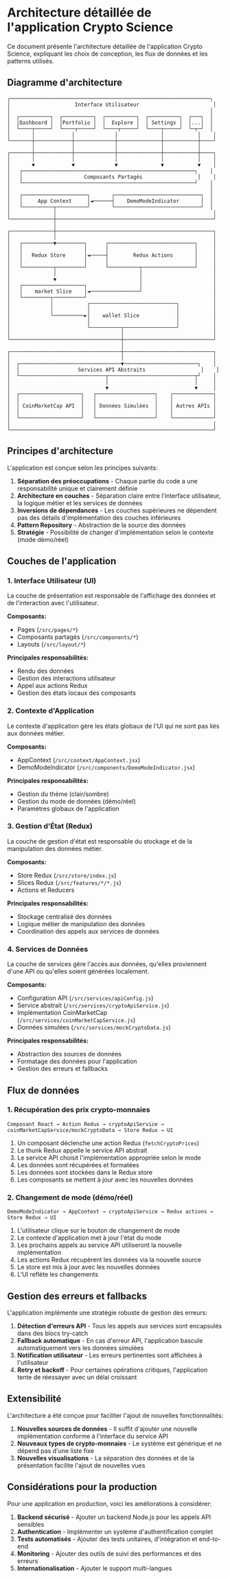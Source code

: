 # Architecture détaillée de l'application Crypto Science

Ce document présente l'architecture détaillée de l'application Crypto Science, expliquant les choix de conception, les flux de données et les patterns utilisés.

## Diagramme d'architecture

```
┌─────────────────────────────────────────────────────────────────┐
│                     Interface Utilisateur                        │
│                                                                 │
│  ┌──────────┐  ┌──────────┐  ┌──────────┐  ┌──────────┐  ┌───┐  │
│  │Dashboard │  │Portfolio │  │  Explore │  │ Settings │  │...│  │
│  └────┬─────┘  └────┬─────┘  └────┬─────┘  └────┬─────┘  └─┬─┘  │
│       │            │             │              │           │    │
└───────┼────────────┼─────────────┼──────────────┼───────────┼────┘
        │            │             │              │           │
┌───────┼────────────┼─────────────┼──────────────┼───────────┼────┐
│       │            │             │              │           │    │
│       ▼            ▼             ▼              ▼           ▼    │
│   ┌────────────────────────────────────────────────────────┐    │
│   │                    Composants Partagés                  │    │
│   └────────────────────────────────────────────────────────┘    │
│                                                                 │
│   ┌─────────────────────┐       ┌────────────────────────────┐  │
│   │     App Context     │◄──────┤    DemoModeIndicator       │  │
│   └──────────┬──────────┘       └────────────────────────────┘  │
│              │                                                   │
└──────────────┼───────────────────────────────────────────────────┘
               │
┌──────────────┼───────────────────────────────────────────────────┐
│              │                                                   │
│   ┌──────────▼─────────┐      ┌────────────────────────────┐     │
│   │                    │      │                            │     │
│   │   Redux Store      │◄─────┤        Redux Actions       │     │
│   │                    │      │                            │     │
│   └──────────┬─────────┘      └──────────┬─────────────────┘     │
│              │                           │                       │
│              ▼                           │                       │
│   ┌────────────────────┐                 │                       │
│   │    market Slice    │◄────────────────┘                       │
│   └─────────┬──────────┘                                         │
│             │           ┌────────────────────────────┐           │
│             │           │                            │           │
│             └──────────►│    wallet Slice            │           │
│                         │                            │           │
│                         └──────────┬─────────────────┘           │
│                                    │                             │
└────────────────────────────────────┼─────────────────────────────┘
                                     │
┌────────────────────────────────────┼─────────────────────────────┐
│                                    │                             │
│  ┌─────────────────────────────────▼────────────────────────┐    │
│  │                   Services API Abstraits                  │    │
│  └────────────────────────────┬────────────────────────────┬┘    │
│                               │                            │     │
│                               ▼                            ▼     │
│  ┌────────────────────┐   ┌───────────────────┐    ┌─────────────┐
│  │                    │   │                   │    │             │
│  │ CoinMarketCap API  │   │ Données Simulées  │    │ Autres APIs │
│  │                    │   │                   │    │             │
│  └────────────────────┘   └───────────────────┘    └─────────────┘
│                                                                  │
└──────────────────────────────────────────────────────────────────┘
```

## Principes d'architecture

L'application est conçue selon les principes suivants:

1. **Séparation des préoccupations** - Chaque partie du code a une responsabilité unique et clairement définie
2. **Architecture en couches** - Séparation claire entre l'interface utilisateur, la logique métier et les services de données
3. **Inversions de dépendances** - Les couches supérieures ne dépendent pas des détails d'implémentation des couches inférieures
4. **Pattern Repository** - Abstraction de la source des données
5. **Stratégie** - Possibilité de changer d'implémentation selon le contexte (mode démo/réel)

## Couches de l'application

### 1. Interface Utilisateur (UI)

La couche de présentation est responsable de l'affichage des données et de l'interaction avec l'utilisateur.

**Composants:**
- Pages (`/src/pages/*`)
- Composants partagés (`/src/components/*`)
- Layouts (`/src/layout/*`)

**Principales responsabilités:**
- Rendu des données
- Gestion des interactions utilisateur
- Appel aux actions Redux
- Gestion des états locaux des composants

### 2. Contexte d'Application

Le contexte d'application gère les états globaux de l'UI qui ne sont pas liés aux données métier.

**Composants:**
- AppContext (`/src/context/AppContext.jsx`)
- DemoModeIndicator (`/src/components/DemoModeIndicator.jsx`)

**Principales responsabilités:**
- Gestion du thème (clair/sombre)
- Gestion du mode de données (démo/réel)
- Paramètres globaux de l'application

### 3. Gestion d'État (Redux)

La couche de gestion d'état est responsable du stockage et de la manipulation des données métier.

**Composants:**
- Store Redux (`/src/store/index.js`)
- Slices Redux (`/src/features/*/*.js`)
- Actions et Reducers

**Principales responsabilités:**
- Stockage centralisé des données
- Logique métier de manipulation des données
- Coordination des appels aux services de données

### 4. Services de Données

La couche de services gère l'accès aux données, qu'elles proviennent d'une API ou qu'elles soient générées localement.

**Composants:**
- Configuration API (`/src/services/apiConfig.js`)
- Service abstrait (`/src/services/cryptoApiService.js`)
- Implémentation CoinMarketCap (`/src/services/coinMarketCapService.js`)
- Données simulées (`/src/services/mockCryptoData.js`)

**Principales responsabilités:**
- Abstraction des sources de données
- Formatage des données pour l'application
- Gestion des erreurs et fallbacks

## Flux de données

### 1. Récupération des prix crypto-monnaies

```
Composant React → Action Redux → cryptoApiService → coinMarketCapService/mockCryptoData → Store Redux → UI
```

1. Un composant déclenche une action Redux (`fetchCryptoPrices`)
2. Le thunk Redux appelle le service API abstrait
3. Le service API choisit l'implémentation appropriée selon le mode
4. Les données sont récupérées et formatées
5. Les données sont stockées dans le Redux store
6. Les composants se mettent à jour avec les nouvelles données

### 2. Changement de mode (démo/réel)

```
DemoModeIndicator → AppContext → cryptoApiService → Redux actions → Store Redux → UI
```

1. L'utilisateur clique sur le bouton de changement de mode
2. Le contexte d'application met à jour l'état du mode
3. Les prochains appels au service API utiliseront la nouvelle implémentation
4. Les actions Redux récupèrent les données via la nouvelle source
5. Le store est mis à jour avec les nouvelles données
6. L'UI reflète les changements

## Gestion des erreurs et fallbacks

L'application implémente une stratégie robuste de gestion des erreurs:

1. **Détection d'erreurs API** - Tous les appels aux services sont encapsulés dans des blocs try-catch
2. **Fallback automatique** - En cas d'erreur API, l'application bascule automatiquement vers les données simulées
3. **Notification utilisateur** - Les erreurs pertinentes sont affichées à l'utilisateur
4. **Retry et backoff** - Pour certaines opérations critiques, l'application tente de réessayer avec un délai croissant

## Extensibilité

L'architecture a été conçue pour faciliter l'ajout de nouvelles fonctionnalités:

1. **Nouvelles sources de données** - Il suffit d'ajouter une nouvelle implémentation conforme à l'interface du service API
2. **Nouveaux types de crypto-monnaies** - Le système est générique et ne dépend pas d'une liste fixe
3. **Nouvelles visualisations** - La séparation des données et de la présentation facilite l'ajout de nouvelles vues

## Considérations pour la production

Pour une application en production, voici les améliorations à considérer:

1. **Backend sécurisé** - Ajouter un backend Node.js pour les appels API sensibles
2. **Authentication** - Implémenter un système d'authentification complet
3. **Tests automatisés** - Ajouter des tests unitaires, d'intégration et end-to-end
4. **Monitoring** - Ajouter des outils de suivi des performances et des erreurs
5. **Internationalisation** - Ajouter le support multi-langues